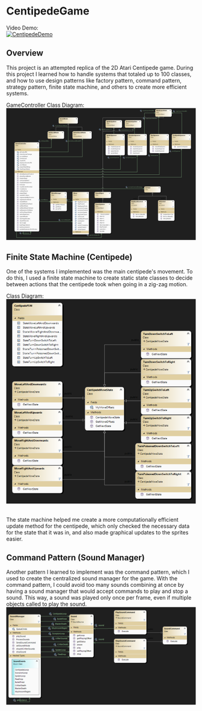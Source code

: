 # CentipedeGame
Video Demo: <br>
[![CentipedeDemo](https://img.youtube.com/vi/yPkErqfitr4/0.jpg)](https://www.youtube.com/watch?v=yPkErqfitr4) <br>
## Overview
This project is an attempted replica of the 2D Atari Centipede game. During this project I learned how to handle systems that totaled up to 100 classes, and how to use design patterns like factory pattern, command pattern, strategy pattern, finite state machine, and others to create more efficient systems. <br/>

GameController Class Diagram:
![CentipedeGameFlow](/images/CentipedeGameFlow.png)

## Finite State Machine (Centipede)
One of the systems I implemented was the main centipede's movement. To do this, I used a finite state machine to create static state classes to decide between actions that the centipede took when going in a zig-zag motion.
<br/> 

Class Diagram: <br/>
![CentipedeGameFlow](/images/CentipedeFSM.png)

<br/>
The state machine helped me create a more computationally efficient update method for the centipede, which only checked the necessary data for the state that it was in, and also made graphical updates to the sprites easier.

## Command Pattern (Sound Manager)
Another pattern I learned to implement was the command pattern, which I used to create the centralized sound manager for the game. With the command pattern, I could avoid too many sounds combining at once by having a sound manager that would accept commands to play and stop a sound. 
This way, a sound was played only once per frame, even if multiple objects called to play the sound. <br>
![CentipedeSoundManager](/images/CentipedeSound.png)



